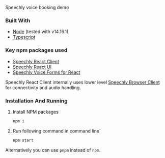 Speechly voice booking demo

### Built With

* [Node](https://nodejs.org/) (tested with v14.16.1)
* [Typescript](https://www.typescriptlang.org/)

### Key npm packages used

* [Speechly React Client](https://www.npmjs.com/package/@speechly/react-client)
* [Speechly React UI](https://www.npmjs.com/package/@speechly/react-ui)
* [Speechly Voice Forms for React](https://www.npmjs.com/package/@speechly/react-voice-forms)

Speechly React Client internally uses lower level [Speechly Browser Client](https://www.npmjs.com/package/@speechly/react-voice-forms/browser-client) for connectivity and audio handling.

### Installation And Running

1. Install NPM packages
   ```sh
   npm i
   ```
2. Run following command in command line`
   ```sh
   npm start
   ```

Alternatively you can use `pnpm` instead of `npm`.
